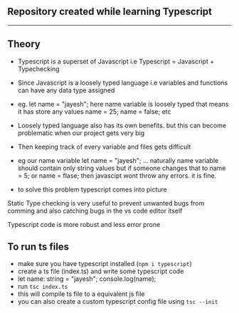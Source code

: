 ## Repository created while learning Typescript
---

## Theory 

- Typescript is a superset of Javascript 
i.e Typescript = Javascript + Typechecking

- Since Javascript is a loosely typed language i.e variables and functions can have any data type assigned 
- eg. let name = "jayesh";
here name variable is loosely typed that means it has store any values 
name = 25;
name = false; etc

- Loosely typed language also has its own benefits. but this can become problematic when our project gets very big 
- Then keeping track of every variable and files gets difficult 
- eg our name variable let name = "jayesh"; ... naturally name variable should contain only string values but if someone changes that to name = 5; or name = flase; then javascipt wont throw any errors. it is fine.
- to solve this problem typescript comes into picture 


Static Type checking is very useful to prevent unwanted bugs from comming and also catching bugs in the vs code editor itself

Typescript code is more robust and less error prone 


## To run ts files
- make sure you have typescript installed (`npm i typescript`)
- create a ts file (index.ts) and write some typescript code 
- let name: string = "jayesh"; console.log(name);
- run ` tsc index.ts `
- this will compile ts file to a equivalent js file
- you can also create a custom typescript config file using `tsc --init`